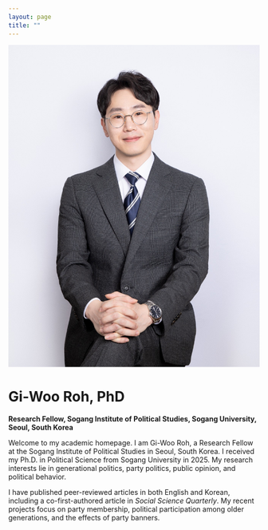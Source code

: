 ```yaml
---
layout: page
title: ""
---
```


![Profile Picture](/assets/images/profile.jpg)

# Gi-Woo Roh, PhD  
**Research Fellow, Sogang Institute of Political Studies, Sogang University, Seoul, South Korea**

Welcome to my academic homepage.
I am Gi-Woo Roh, a Research Fellow at the Sogang Institute of Political Studies in Seoul, South Korea. I received my Ph.D. in Political Science from Sogang University in 2025. My research interests lie in generational politics, party politics, public opinion, and political behavior.

I have published peer-reviewed articles in both English and Korean, including a co-first-authored article in *Social Science Quarterly*. My recent projects focus on party membership, political participation among older generations, and the effects of party banners.


